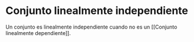 # Conjunto linealmente independiente

Un conjunto es linealmente independiente cuando no es un [[Conjunto linealmente dependiente]].
